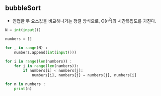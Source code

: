 ## bubbleSort

- 인접한 두 요소값을 비교해나가는 정렬 방식으로, O($n^2$)의 시간복잡도를 가진다.


```python
N = int(input())

numbers = []

for _ in range(N) :
    numbers.append(int(input()))

for i in range(len(numbers)) :
    for j in range(len(numbers)):
        if numbers[i] < numbers[j]:
            numbers[i], numbers[j] = numbers[j], numbers[i]
            
for n in numbers :
    print(n)
```
